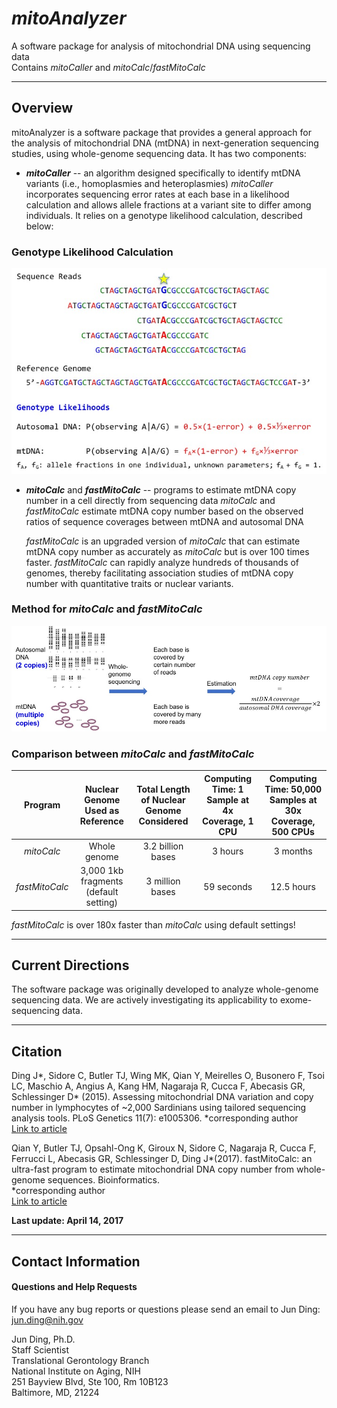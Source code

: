 # *mitoAnalyzer*
A software package for analysis of mitochondrial DNA using sequencing data  
Contains *mitoCaller* and *mitoCalc*/*fastMitoCalc*

---

## Overview
mitoAnalyzer is a software package that provides a general approach for the analysis of mitochondrial DNA (mtDNA) in next-generation sequencing studies, using whole-genome sequencing data. It has two components:

* ***mitoCaller*** -- an algorithm designed specifically to identify mtDNA variants (i.e., homoplasmies and heteroplasmies)
*mitoCaller* incorporates sequencing error rates at each base in a likelihood calculation and allows allele fractions at a variant site to differ among individuals. It relies on a genotype likelihood calculation, described below: 
  
### Genotype Likelihood Calculation
![Genotype Likelihood Calculation](/images/mitoCaller_web.jpg)

* ***mitoCalc*** and ***fastMitoCalc*** -- programs to estimate mtDNA copy number in a cell directly from sequencing data
*mitoCalc* and *fastMitoCalc* estimate mtDNA copy number based on the observed ratios of sequence coverages between mtDNA and autosomal DNA

  *fastMitoCalc* is an upgraded version of *mitoCalc* that can estimate mtDNA copy number as accurately as *mitoCalc* but is over 100 times faster. *fastMitoCalc* can rapidly analyze hundreds of thousands of genomes, thereby facilitating association studies of mtDNA copy number with quantitative traits or nuclear variants.

### Method for *mitoCalc* and *fastMitoCalc*
![mitoCalc and fastMitoCalc method](/images/mitoCalc_method.jpg)

### Comparison between *mitoCalc* and *fastMitoCalc*
Program | Nuclear Genome Used as Reference | Total Length of Nuclear Genome Considered | Computing Time: 1 Sample at 4x Coverage, 1 CPU | Computing Time: 50,000 Samples at 30x Coverage, 500 CPUs
:---: | :---: | :---: | :---: | :---:
*mitoCalc* | Whole genome | 3.2 billion bases | 3 hours | 3 months
*fastMitoCalc* | 3,000 1kb fragments (default setting) | 3 million bases | 59 seconds | 12.5 hours

*fastMitoCalc* is over 180x faster than *mitoCalc* using default settings!

---

## Current Directions
The software package was originally developed to analyze whole-genome sequencing data. We are actively investigating its applicability to exome-sequencing data. 

---

## Citation
Ding J*, Sidore C, Butler TJ, Wing MK, Qian Y, Meirelles O, Busonero F, Tsoi LC, Maschio A, Angius A, Kang HM, Nagaraja R, Cucca F, Abecasis GR, Schlessinger D* (2015). Assessing mitochondrial DNA variation and copy number in lymphocytes of ~2,000 Sardinians using tailored sequencing analysis tools. PLoS Genetics 11(7): e1005306.
\*corresponding author  
[Link to article](http://journals.plos.org/plosgenetics/article?id=10.1371/journal.pgen.1005306)

Qian Y, Butler TJ, Opsahl-Ong K, Giroux N, Sidore C, Nagaraja R, Cucca F, Ferrucci L, Abecasis GR, Schlessinger D, Ding J*(2017). fastMitoCalc: an ultra-fast program to estimate mitochondrial DNA copy number from whole-genome sequences. Bioinformatics.  
\*corresponding author  
[Link to article](https://www.ncbi.nlm.nih.gov/pubmed/28453676)

__Last update: April 14, 2017__

---

## Contact Information
#### Questions and Help Requests
If you have any bug reports or questions please send an email to Jun Ding: jun.ding@nih.gov  

Jun Ding, Ph.D.  
Staff Scientist  
Translational Gerontology Branch  
National Institute on Aging, NIH  
251 Bayview Blvd, Ste 100, Rm 10B123  
Baltimore, MD, 21224  

